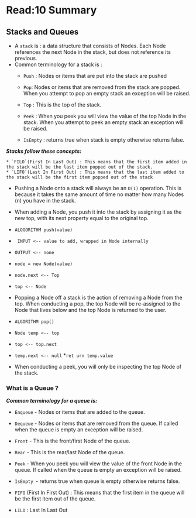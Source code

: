 # Read:10 Summary
## Stacks and Queues
* A `stack` is :  a data structure that consists of Nodes. Each Node references the next Node in the stack, but does not reference its previous.
* Common terminology for a stack is : 
  * `Push` : Nodes or items that are put into the stack are pushed

  * `Pop`: Nodes or items that are removed from the stack are popped. When you attempt to pop an empty stack an exception will be raised.

  * `Top` :  This is the top of the stack.

  * `Peek` : When you peek you will view the value of the top Node in the stack. When you attempt to peek an empty stack an exception will be raised.

  * `IsEmpty` : returns true when stack is empty otherwise returns false.
  
 
 ***Stacks follow these concepts:***
  
    * `FILO`(First In Last Out) : This means that the first item added in the stack will be the last item popped out of the stack.
    * `LIFO`(Last In First Out) : This means that the last item added to the stack will be the first item popped out of the stack
    
* Pushing a Node onto a stack will always be an `O(1)` operation. This is because it takes the same amount of time no matter how many
   Nodes (n) you have in the stack.
* When adding a Node, you push it into the stack by assigning it as the new top, with its next property equal to the original top.

* `ALOGORITHM push(value)`
* ` INPUT <-- value to add, wrapped in Node internally`
* `OUTPUT <-- none`
* `node = new Node(value)`
* `node.next <-- Top`
* `top <-- Node`
* Popping a Node off a stack is the action of removing a Node from the top. When conducting a pop, the top Node will be re-assigned to the Node that 
lives below and the top Node is returned to the user.
* `ALGORITHM pop()`

* `Node temp <-- top`
* `top <-- top.next`
* `temp.next <-- null`
*`ret urn temp.value`
* When conducting a peek, you will only be inspecting the top Node of the stack.
### What is a Queue ?
***Common terminology for a queue is:***
  * `Enqueue` - Nodes or items that are added to the queue.

  * `Dequeue` - Nodes or items that are removed from the queue. If called when the queue is empty an exception will be raised.

  * `Front` - This is the front/first Node of the queue.

  * `Rear` - This is the rear/last Node of the queue.

  * `Peek` - When you peek you will view the value of the front Node in the queue. If called when the queue is empty an exception will be raised.

  * `IsEmpty `- returns true when queue is empty otherwise returns false.

* `FIFO` (First In First Out) : This means that the first item in the queue will be the first item out of the queue.
* `LILO` : Last In Last Out

  








    



